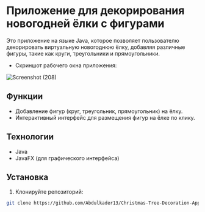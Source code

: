 # Приложение для декорирования новогодней ёлки с фигурами

Это приложение на языке Java, которое позволяет пользователю декорировать виртуальную новогоднюю ёлку, добавляя различные фигуры, такие как круги, треугольники и прямоугольники.

- Скриншот рабочего окна приложения:
 
![Screenshot (208)](https://github.com/user-attachments/assets/f1e1b641-8629-4c5e-b250-5b5be4af4dd4)

## Функции
- Добавление фигур (круг, треугольник, прямоугольник) на ёлку.
- Интерактивный интерфейс для размещения фигур на ёлке по клику.

## Технологии
- Java
- JavaFX (для графического интерфейса)

## Установка

1. Клонируйте репозиторий:
```bash
git clone https://github.com/Abdulkader13/Christmas-Tree-Decoration-App.git





